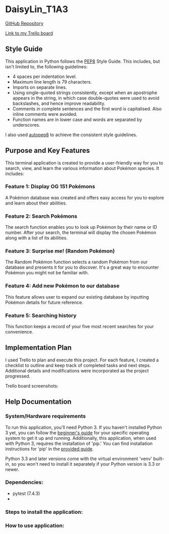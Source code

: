 # DaisyLin_T1A3 

[GitHub Repository](https://github.com/tira-miso/DaisyLin_T1A3)

[Link to my Trello board](https://trello.com/b/BHR6aIn7/t1a3-pokedex)

## Style Guide
This application in Python follows the [PEP8](https://peps.python.org/pep-0008/) Style Guide. This includes, but isn't limited to, the following guidelines:

- 4 spaces per indentation level.
- Maximum line length is 79 characters.
- Imports on separate lines.
- Using single-quoted strings consistently, except when an apostrophe appears in the string, in which case double-quotes were used to avoid backslashes, and hence improve readability.
- Comments in complete sentences and the first word is capitalised. Also inline comments were avoided.
- Function names are in lower case and words are separated by underscores. 

I also used [autopep8](https://pypi.org/project/autopep8/) to achieve the consistent style guidelines.

## Purpose and Key Features

This terminal application is created to provide a user-friendly way for you to search, view, and learn the various information about Pokémon species. 
It includes:

### Feature 1: Display OG 151 Pokémons
A Pokémon database was created and offers easy access for you to explore and learn about their abilities.
### Feature 2: Search Pokémons
The search function enables you to look up Pokémon by their name or ID number. 
After your search, the terminal will display the chosen Pokémon along with a list of its abilities.
### Feature 3: Surprise me! (Random Pokémon)
The Random Pokémon function selects a random Pokémon from our database and presents it for you to discover. 
It's a great way to encounter Pokémon you might not be familiar with.
### Feature 4: Add new Pokémon to our database
This feature allows user to expand our existing database by inputting Pokémon details for future reference.
### Feature 5: Searching history 
This function keeps a record of your five most recent searches for your convenience.


## Implementation Plan
I used Trello to plan and execute this project. For each feature, I created a checklist to outline and keep track of completed tasks and next steps. 
Additional details and modifications were incorporated as the project progressed.

Trello board screenshots:


## Help Documentation

### System/Hardware requirements
To run this application, you'll need Python 3. If you haven't installed Python 3 yet, you can follow the [beginner's guide](https://wiki.python.org/moin/BeginnersGuide/Download) for your specific operating system to get it up and running. Additionally, this application, when used with Python 3, requires the installation of 'pip.' You can find installation instructions for 'pip' in the [provided guide](https://packaging.python.org/en/latest/guides/installing-using-pip-and-virtual-environments/).

Python 3.3 and later versions come with the virtual environment 'venv' built-in, so you won't need to install it separately if your Python version is 3.3 or newer.

### Dependencies:
- pytest (7.4.3)
- 


### Steps to install the application:

### How to use application:

